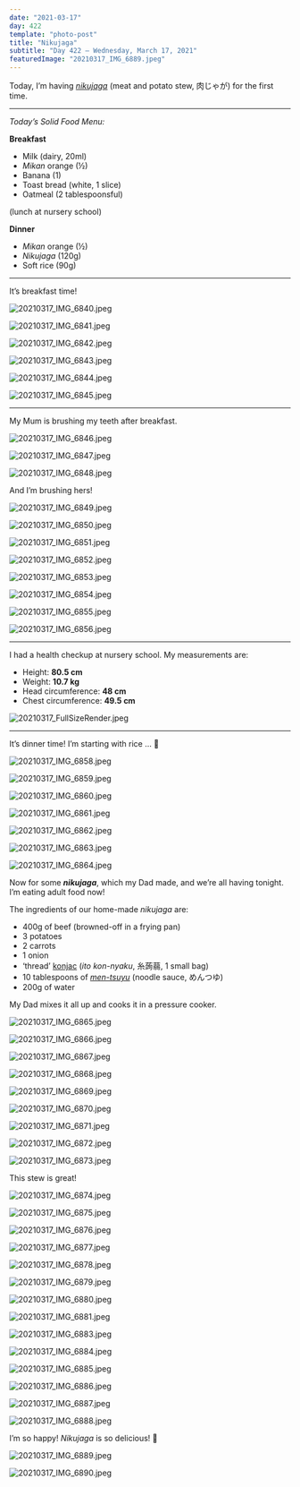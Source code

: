 ```yaml
---
date: "2021-03-17"
day: 422
template: "photo-post"
title: "Nikujaga"
subtitle: "Day 422 – Wednesday, March 17, 2021"
featuredImage: "20210317_IMG_6889.jpeg"
---
```


Today, I’m having *<a href="https://en.wikipedia.org/wiki/Nikujaga">nikujaga</a>* (meat and potato stew, 肉じゃが) for the first time.

<hr />

_Today’s Solid Food Menu:_

**Breakfast**

- Milk (dairy, 20ml)
- *Mikan* orange (½)
- Banana (1)
- Toast bread (white, 1 slice)
- Oatmeal (2 tablespoonsful)

(lunch at nursery school)

**Dinner**

- *Mikan* orange (½)
- *Nikujaga* (120g)
- Soft rice (90g)

<hr />

It’s breakfast time!

![20210317_IMG_6840.jpeg](20210317_IMG_6840.jpeg)

![20210317_IMG_6841.jpeg](20210317_IMG_6841.jpeg)

![20210317_IMG_6842.jpeg](20210317_IMG_6842.jpeg)

![20210317_IMG_6843.jpeg](20210317_IMG_6843.jpeg)

![20210317_IMG_6844.jpeg](20210317_IMG_6844.jpeg)

![20210317_IMG_6845.jpeg](20210317_IMG_6845.jpeg)

<hr />

My Mum is brushing my teeth after breakfast.

![20210317_IMG_6846.jpeg](20210317_IMG_6846.jpeg)

![20210317_IMG_6847.jpeg](20210317_IMG_6847.jpeg)

![20210317_IMG_6848.jpeg](20210317_IMG_6848.jpeg)

And I’m brushing hers!

![20210317_IMG_6849.jpeg](20210317_IMG_6849.jpeg)

![20210317_IMG_6850.jpeg](20210317_IMG_6850.jpeg)

![20210317_IMG_6851.jpeg](20210317_IMG_6851.jpeg)

![20210317_IMG_6852.jpeg](20210317_IMG_6852.jpeg)

![20210317_IMG_6853.jpeg](20210317_IMG_6853.jpeg)

![20210317_IMG_6854.jpeg](20210317_IMG_6854.jpeg)

![20210317_IMG_6855.jpeg](20210317_IMG_6855.jpeg)

![20210317_IMG_6856.jpeg](20210317_IMG_6856.jpeg)

<hr />

I had a health checkup at nursery school. My measurements are:

- Height: **80.5 cm**
- Weight: **10.7 kg**
- Head circumference: **48 cm**
- Chest circumference: **49.5 cm**

![20210317_FullSizeRender.jpeg](20210317_FullSizeRender.jpeg)

<hr />

It’s dinner time! I’m starting with rice … 🍚

![20210317_IMG_6858.jpeg](20210317_IMG_6858.jpeg)

![20210317_IMG_6859.jpeg](20210317_IMG_6859.jpeg)

![20210317_IMG_6860.jpeg](20210317_IMG_6860.jpeg)

![20210317_IMG_6861.jpeg](20210317_IMG_6861.jpeg)

![20210317_IMG_6862.jpeg](20210317_IMG_6862.jpeg)

![20210317_IMG_6863.jpeg](20210317_IMG_6863.jpeg)

![20210317_IMG_6864.jpeg](20210317_IMG_6864.jpeg)

Now for some <b>*nikujaga*</b>, which my Dad made, and we’re all having tonight. I’m eating adult food now!

The ingredients of our home-made *nikujaga* are:

- 400g of beef (browned-off in a frying pan)
- 3 potatoes
- 2 carrots
- 1 onion
- ‘thread’ <a href="https://en.wikipedia.org/wiki/Konjac">konjac</a> (*ito kon-nyaku*, 糸蒟蒻, 1 small bag)
- 10 tablespoons of *<a href="https://www.japanesecooking101.com/men-tsuyu-recipe/">men-tsuyu</a>* (noodle sauce, めんつゆ)
 - 200g of water

My Dad mixes it all up and cooks it in a pressure cooker.

![20210317_IMG_6865.jpeg](20210317_IMG_6865.jpeg)

![20210317_IMG_6866.jpeg](20210317_IMG_6866.jpeg)

![20210317_IMG_6867.jpeg](20210317_IMG_6867.jpeg)

![20210317_IMG_6868.jpeg](20210317_IMG_6868.jpeg)

![20210317_IMG_6869.jpeg](20210317_IMG_6869.jpeg)

![20210317_IMG_6870.jpeg](20210317_IMG_6870.jpeg)

![20210317_IMG_6871.jpeg](20210317_IMG_6871.jpeg)

![20210317_IMG_6872.jpeg](20210317_IMG_6872.jpeg)

![20210317_IMG_6873.jpeg](20210317_IMG_6873.jpeg)

This stew is great!

![20210317_IMG_6874.jpeg](20210317_IMG_6874.jpeg)

![20210317_IMG_6875.jpeg](20210317_IMG_6875.jpeg)

![20210317_IMG_6876.jpeg](20210317_IMG_6876.jpeg)

![20210317_IMG_6877.jpeg](20210317_IMG_6877.jpeg)

![20210317_IMG_6878.jpeg](20210317_IMG_6878.jpeg)

![20210317_IMG_6879.jpeg](20210317_IMG_6879.jpeg)

![20210317_IMG_6880.jpeg](20210317_IMG_6880.jpeg)

![20210317_IMG_6881.jpeg](20210317_IMG_6881.jpeg)

![20210317_IMG_6883.jpeg](20210317_IMG_6883.jpeg)

![20210317_IMG_6884.jpeg](20210317_IMG_6884.jpeg)

![20210317_IMG_6885.jpeg](20210317_IMG_6885.jpeg)

![20210317_IMG_6886.jpeg](20210317_IMG_6886.jpeg)

![20210317_IMG_6887.jpeg](20210317_IMG_6887.jpeg)

![20210317_IMG_6888.jpeg](20210317_IMG_6888.jpeg)

I’m so happy! *Nikujaga* is so delicious! 🤤

![20210317_IMG_6889.jpeg](20210317_IMG_6889.jpeg)

![20210317_IMG_6890.jpeg](20210317_IMG_6890.jpeg)
